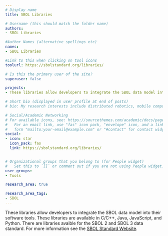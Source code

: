 ```yaml
---
# Display name
title: SBOL Libraries

# Username (this should match the folder name)
authors:
- SBOL Libraries

#Author Names (alternative spellings etc)
names:
- SBOL Libraries

#Link to this when clicking on tool icons
toolurl: https://sbolstandard.org/libraries/

# Is this the primary user of the site?
superuser: false

projects:
- These libraries allow developers to integrate the SBOL data model into their software tools.

# Short bio (displayed in user profile at end of posts)
# bio: My research interests include distributed robotics, mobile computing and programmable matter.

# Social/Academic Networking
# For available icons, see: https://sourcethemes.com/academic/docs/page-builder/#icons
#   For an email link, use "fas" icon pack, "envelope" icon, and a link in the
#   form "mailto:your-email@example.com" or "#contact" for contact widget.
social:
- icon: star
  icon_pack: fas
  link: https://sbolstandard.org/libraries/


# Organizational groups that you belong to (for People widget)
#   Set this to `[]` or comment out if you are not using People widget.
user_groups:
- Tools

research_area: true

research_area_tags:
- SBOL
---
```

These libraries allow developers to integrate the SBOL data model into their software tools. These libraries are available in C/C++, Java, JavaScript, and Python. There are libraries avaible for the SBOL 2 and SBOL 3 data standard. For more information see the <a href="https://sbolstandard.org/libraries/">SBOL Standard Website</a>.